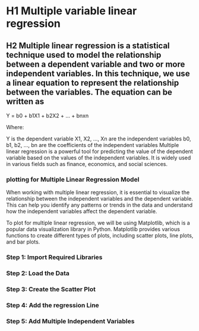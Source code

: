 # H1  Multiple variable linear regression

## H2  Multiple linear regression is a statistical technique used to model the relationship between a dependent variable and two or more independent variables. In this technique, we use a linear equation to represent the relationship between the variables. The equation can be written as

Y = b0 + b1X1 + b2X2 + ... + bnxn

Where:

Y is the dependent variable
X1, X2, …, Xn are the independent variables
b0, b1, b2, …, bn are the coefficients of the independent variables
Multiple linear regression is a powerful tool for predicting the value of the dependent variable based on the values of the independent variables. It is widely used in various fields such as finance, economics, and social sciences.

### plotting for Multiple Linear Regression Model

When working with multiple linear regression, it is essential to visualize the relationship between the independent variables and the dependent variable. This can help you identify any patterns or trends in the data and understand how the independent variables affect the dependent variable.

To plot for multiple linear regression, we will be using Matplotlib, which is a popular data visualization library in Python. Matplotlib provides various functions to create different types of plots, including scatter plots, line plots, and bar plots.

### Step 1: Import Required Libraries

### Step 2: Load the Data

### Step 3: Create the Scatter Plot

### Step 4: Add the regression Line

### Step 5: Add Multiple Independent Variables
